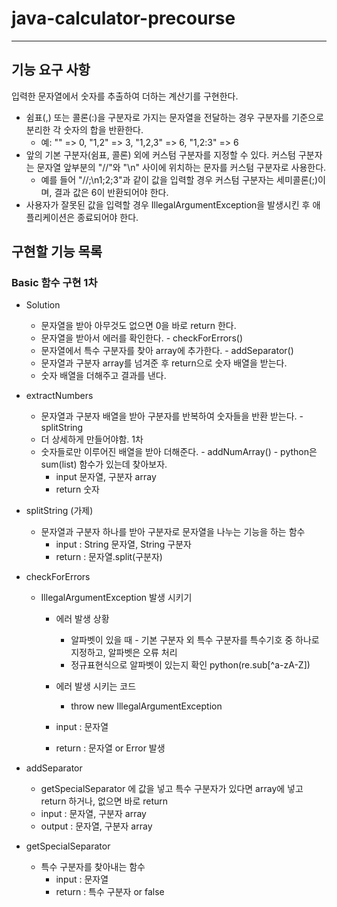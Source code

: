 # java-calculator-precourse

---
## 기능 요구 사항
입력한 문자열에서 숫자를 추출하여 더하는 계산기를 구현한다. 

- 쉼표(,) 또는 콜론(:)을 구분자로 가지는 문자열을 전달하는 경우 구분자를 기준으로 분리한 각 숫자의 합을 반환한다.
  - 예: "" => 0, "1,2" => 3, "1,2,3" => 6, "1,2:3" => 6
- 앞의 기본 구분자(쉼표, 콜론) 외에 커스텀 구분자를 지정할 수 있다. 커스텀 구분자는 문자열 앞부분의 "//"와 "\n" 사이에 위치하는 문자를 커스텀 구분자로 사용한다.
  - 예를 들어 "//;\n1;2;3"과 같이 값을 입력할 경우 커스텀 구분자는 세미콜론(;)이며, 결과 값은 6이 반환되어야 한다.
- 사용자가 잘못된 값을 입력할 경우 IllegalArgumentException을 발생시킨 후 애플리케이션은 종료되어야 한다.


## 구현할 기능 목록 

###  Basic 함수 구현 1차
- Solution 
  - 문자열을 받아 아무것도 없으면 0을 바로 return 한다.  
  - 문자열을 받아서 에러를 확인한다. - checkForErrors()
  - 문자열에서 특수 구분자를 찾아 array에 추가한다. - addSeparator() 
  - 문자열과 구분자 array를 넘겨준 후 return으로 숫자 배열을 받는다.
  - 숫자 배열을 더해주고 결과를 낸다.

- extractNumbers
  - 문자열과 구분자 배열을 받아 구분자를 반복하여 숫자들을 반환 받는다. - splitString
  - 더 상세하게 만들어야함. 1차
  - 숫자들로만 이루어진 배열을 받아 더해준다. - addNumArray() - python은 sum(list) 함수가 있는데 찾아보자.
    - input 문자열, 구분자 array
    - return 숫자 

- splitString (가제)
  - 문자열과 구분자 하나를 받아 구분자로 문자열을 나누는 기능을 하는 함수 
    - input : String 문자열, String 구분자
    - return : 문자열.split(구분자)

- checkForErrors
  - IllegalArgumentException 발생 시키기 
    - 에러 발생 상황 
      - 알파벳이 있을 때 - 기본 구분자 외 특수 구분자를 특수기호 중 하나로 지정하고, 알파벳은 오류 처리
      - 정규표현식으로 알파벳이 있는지 확인 python(re.sub[^a-zA-Z])
      
    - 에러 발생 시키는 코드
      - throw new IllegalArgumentException
    - input : 문자열 
    - return : 문자열 or Error 발생 

- addSeparator
  - getSpecialSeparator 에 값을 넣고 특수 구분자가 있다면 array에 넣고 return 하거나, 없으면 바로 return 
  - input : 문자열, 구분자 array 
  - output : 문자열, 구분자 array
  
- getSpecialSeparator
  - 특수 구분자를 찾아내는 함수 
    - input : 문자열 
    - return : 특수 구분자 or false 


